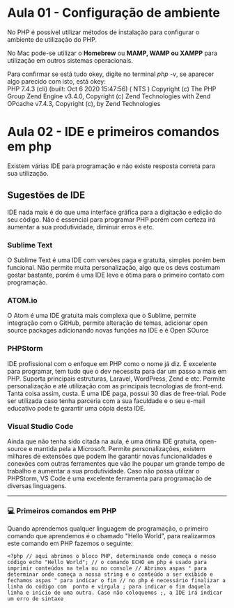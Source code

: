 # Aula 01 - Configuração de ambiente

No PHP é possível utilizar métodos de instalação para configurar o ambiente de utilização do PHP.

No Mac pode-se utilizar o **Homebrew** ou **MAMP, WAMP ou XAMPP** para utilização em outros sistemas operacionais.

Para confirmar se está tudo okey, digite no terminal *php -v*, se aparecer algo parecido com isto, está okey: </br>
 PHP 7.4.3 (cli) (built: Oct  6 2020 15:47:56) ( NTS )
Copyright (c) The PHP Group
Zend Engine v3.4.0, Copyright (c) Zend Technologies
    with Zend OPcache v7.4.3, Copyright (c), by Zend Technologies<br>


# Aula 02 - IDE e primeiros comandos em php

Existem várias IDE para programação e não existe resposta correta para sua utilização.

## Sugestões de IDE

IDE nada mais é do que uma interface gráfica para a digitação e edição do seu código. Não é essencial para programar PHP porém com certeza irá aumentar a sua produtividade, diminuir erros e etc.

### Sublime Text
O Sublime Text é uma IDE com versões paga e gratuita, simples porém bem funcional. Não permite muita personalização, algo que os devs costumam gostar bastante, porém é uma IDE leve e ótima para o primeiro contato com programação.

### ATOM.io
O Atom é uma IDE gratuita mais complexa que o Sublime, permite integração com o GitHub, permite alteração de temas, adicionar open source packages adicionando novas funções na IDE e é Open SOurce

### PHPStorm
IDE profissional com o enfoque em PHP como o nome já diz. É excelente para programar, tem tudo que o dev necessita para dar um passo a mais em PHP. Suporta principais estruturas, Laravel, WordPress, Zend e etc. Permite personalização e até utilização com as principais tecnologias de front-end.</br>
Tanta coisa assim, custa. É uma IDE paga, possui 30 dias de free-trial. Pode ser utilizada caso tenha parceria com a sua faculdade e o seu e-mail educativo pode te garantir uma cópia desta IDE.

### Visual Studio Code
Ainda que não tenha sido citada na aula, é uma ótima IDE gratuita, open-source e mantida pela a Microsoft. Permite personalizações, existem milhares de extensões que podem lhe garantir novas funcionalidades e conexões com outras ferramentes que vão lhe poupar um grande tempo de trabalho e aumentar a sua produtividade. Caso não possa utilizar o PHPStorm, VS Code é uma excelente ferramenta para programação de diversas linguagens.

---

### :computer: Primeiros comandos em PHP
Quando aprendemos qualquer linguagem de programação, o primeiro comando que aprendemos é o chamado "Hello World", para realizarmos este comando em PHP fazemos o seguinte:</br>

`<?php // aqui abrimos o bloco PHP, determinando onde começa o nosso código
echo "Hello World"; // o comando ECHO em php é usado para imprimir conteúdos na tela ou no console
// Abrimos aspas " para determinar onde começa a nossa string e o conteúdo a ser exibido e fechamos aspas " para indicar o fim
// no php é necessário finalizar a linha do código com 
ponto e vírgula ; para indicar o fim daquela linha e início de uma outra. Caso não coloquemos ;, a IDE irá indicar um erro de sintaxe`

